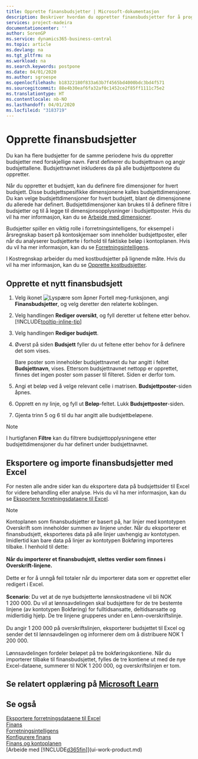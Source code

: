 ```yaml
---
title: Opprette finansbudsjetter | Microsoft-dokumentasjon
description: Beskriver hvordan du oppretter finansbudsjetter for å prognostisere ulike økonomiske aktiviteter og tilordne dimensjoner for forretningsanalyseformål.
services: project-madeira
documentationcenter: ''
author: SorenGP
ms.service: dynamics365-business-central
ms.topic: article
ms.devlang: na
ms.tgt_pltfrm: na
ms.workload: na
ms.search.keywords: postpone
ms.date: 04/01/2020
ms.author: sgroespe
ms.openlocfilehash: b18322180f833a63b7f4565bd4000bdc3bd4f571
ms.sourcegitcommit: 88e4b30eaf6fa32af0c1452ce2f85ff1111c75e2
ms.translationtype: HT
ms.contentlocale: nb-NO
ms.lasthandoff: 04/01/2020
ms.locfileid: "3183719"
---
```

# <a name="create-gl-budgets"></a>Opprette finansbudsjetter
Du kan ha flere budsjetter for de samme periodene hvis du oppretter budsjetter med forskjellige navn. Først definerer du budsjettnavn og angir budsjettallene. Budsjettnavnet inkluderes da på alle budsjettpostene du oppretter.  

Når du oppretter et budsjett, kan du definere fire dimensjoner for hvert budsjett. Disse budsjettspesifikke dimensjonene kalles budsjettdimensjoner. Du kan velge budsjettdimensjoner for hvert budsjett, blant de dimensjonene du allerede har definert. Budsjettdimensjoner kan brukes til å definere filtre i budsjetter og til å legge til dimensjonsopplysninger i budsjettposter. Hvis du vil ha mer informasjon, kan du se [Arbeide med dimensjoner](finance-dimensions.md).

Budsjetter spiller en viktig rolle i forretningsintelligens, for eksempel i årsregnskap basert på kontoskjemaer som inneholder budsjettposter, eller når du analyserer budsjetterte i forhold til faktiske beløp i kontoplanen. Hvis du vil ha mer informasjon, kan du se [Forretningsintelligens](bi.md).

I Kostregnskap arbeider du med kostbudsjetter på lignende måte. Hvis du vil ha mer informasjon, kan du se [Opprette kostbudsjetter](finance-create-cost-budgets.md).    

## <a name="to-create-a-new-gl-budget"></a>Opprette et nytt finansbudsjett  
1. Velg ikonet ![Lyspære som åpner Fortell meg-funksjonen](media/ui-search/search_small.png "Fortell hva du vil gjøre"), angi **Finansbudsjetter**, og velg deretter den relaterte koblingen.  
2. Velg handlingen **Rediger oversikt**, og fyll deretter ut feltene etter behov. [!INCLUDE[tooltip-inline-tip](includes/tooltip-inline-tip_md.md)]  
3. Velg handlingen **Rediger budsjett**.
4. Øverst på siden **Budsjett** fyller du ut feltene etter behov for å definere det som vises.  

    Bare poster som inneholder budsjettnavnet du har angitt i feltet **Budsjettnavn**, vises. Ettersom budsjettnavnet nettopp er opprettet, finnes det ingen poster som passer til filteret. Siden er derfor tom.  
5. Angi et beløp ved å velge relevant celle i matrisen. **Budsjettposter**-siden åpnes.  
6. Opprett en ny linje, og fyll ut **Beløp**-feltet. Lukk **Budsjettposter**-siden.  
7. Gjenta trinn 5 og 6 til du har angitt alle budsjettbeløpene.  

> [!NOTE]  
>  I hurtigfanen **Filtre** kan du filtrere budsjettopplysningene etter budsjettdimensjoner du har definert under budsjettnavnet.

## <a name="exporting-and-importing-gl-budgets-with-excel"></a>Eksportere og importe finansbudsjetter med Excel
For nesten alle andre sider kan du eksportere data på budsjettsider til Excel for videre behandling eller analyse. Hvis du vil ha mer informasjon, kan du se [Eksportere forretningsdataene til Excel](about-export-data.md).

> [!NOTE]
> Kontoplanen som finansbudsjetter er basert på, har linjer med kontotypen Overskrift som inneholder summen av linjene under. Når du eksporterer et finansbudsjett, eksporteres data på alle linjer uavhengig av kontotypen. Imidlertid kan bare data på linjer av kontotypen Bokføring importeres tilbake. I henhold til dette: <br /><br /> **Når du importerer et finansbudsjett, slettes verdier som finnes i Overskrift-linjene.** <br /><br /> Dette er for å unngå feil totaler når du importerer data som er opprettet eller redigert i Excel.<br /><br /> **Scenario**: Du vet at de nye budsjetterte lønnskostnadene vil bli NOK 1 200 000. Du vil at lønnsavdelingen skal budsjettere for de tre bestemte linjene (av kontotypen Bokføring) for fulltidsansatte, deltidsansatte og midlertidig hjelp. De tre linjene grupperes under en Lønn-overskriftslinje.<br /><br />Du angir 1 200 000 på overskriftslinjen, eksporterer budsjettet til Excel og sender det til lønnsavdelingen og informerer dem om å distribuere NOK 1 200 000.<br /><br /> Lønnsavdelingen fordeler beløpet på tre bokføringskontiene. Når du importerer tilbake til finansbudsjettet, fylles de tre kontiene ut med de nye Excel-dataene, summerer til NOK 1 200 000, og overskriftslinjen er tom.

## <a name="see-related-training-at-microsoft-learn"></a>Se relatert opplæring på [Microsoft Learn](/learn/modules/budgets-exchange-rates-dynamics-365-business-central/index)

## <a name="see-also"></a>Se også
[Eksportere forretningsdataene til Excel](about-export-data.md)  
[Finans](finance.md)  
[Forretningsintelligens](bi.md)  
[Konfigurere finans](finance-setup-finance.md)  
[Finans og kontoplanen](finance-general-ledger.md)  
[Arbeide med [!INCLUDE[d365fin](includes/d365fin_md.md)]](ui-work-product.md)  
